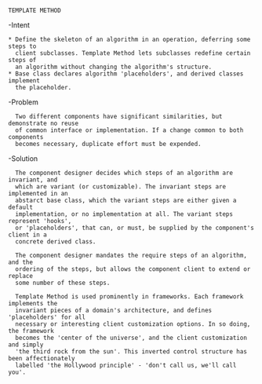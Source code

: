     TEMPLATE METHOD
   
-Intent

    * Define the skeleton of an algorithm in an operation, deferring some steps to
      client subclasses. Template Method lets subclasses redefine certain steps of
      an algorithm without changing the algorithm's structure.
    * Base class declares algorithm 'placeholders', and derived classes implement
      the placeholder.  
    
-Problem
    
      Two different components have significant similarities, but demonstrate no reuse
      of common interface or implementation. If a change common to both components
      becomes necessary, duplicate effort must be expended.  
         
-Solution

      The component designer decides which steps of an algorithm are invariant, and
      which are variant (or customizable). The invariant steps are implemented in an
      abstarct base class, which the variant steps are either given a default
      implementation, or no implementation at all. The variant steps represent 'hooks',
      or 'placeholders', that can, or must, be supplied by the component's client in a
      concrete derived class.
      
      The component designer mandates the require steps of an algorithm, and the
      ordering of the steps, but allows the component client to extend or replace
      some number of these steps.
      
      Template Method is used prominently in frameworks. Each framework implements the
      invariant pieces of a domain's architecture, and defines 'placeholders' for all
      necessary or interesting client customization options. In so doing, the framework
      becomes the 'center of the universe', and the client customization and simply
      'the third rock from the sun'. This inverted control structure has been affectionately
      labelled 'the Hollywood principle' - 'don't call us, we'll call you'.
      